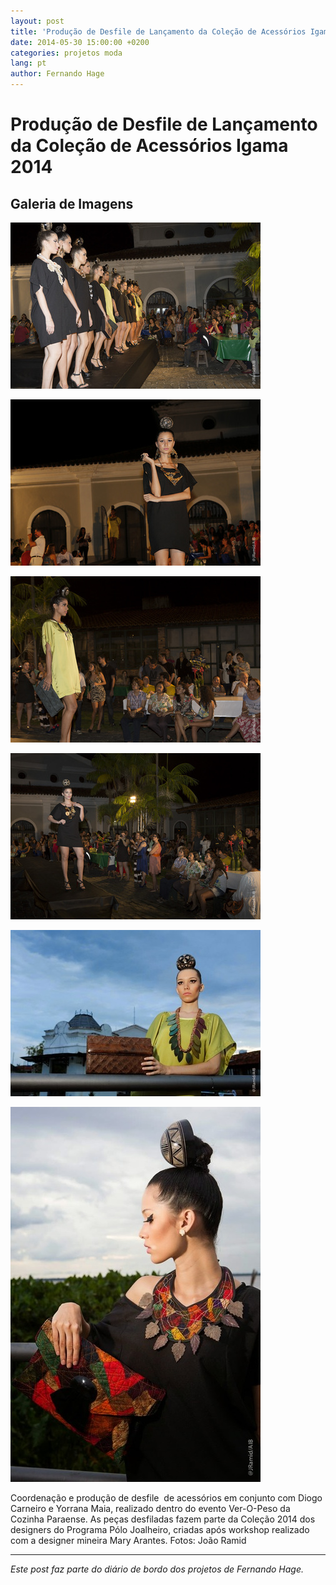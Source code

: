 ```yaml
---
layout: post
title: 'Produção de Desfile de Lançamento da Coleção de Acessórios Igama 2014'
date: 2014-05-30 15:00:00 +0200
categories: projetos moda
lang: pt
author: Fernando Hage
---
```


# Produção de Desfile de Lançamento da Coleção de Acessórios Igama 2014

## Galeria de Imagens

![Produção de Desfile de Lançamento da Coleção de Acessórios Igama 2014](/assets/images/producao-de-desfile-de-lancamento-da-colecao-de-acessorios-igama-2014-01.jpg)

![Produção de Desfile de Lançamento da Coleção de Acessórios Igama 2014](/assets/images/producao-de-desfile-de-lancamento-da-colecao-de-acessorios-igama-2014-02.jpg)

![Produção de Desfile de Lançamento da Coleção de Acessórios Igama 2014](/assets/images/producao-de-desfile-de-lancamento-da-colecao-de-acessorios-igama-2014-03.jpg)

![Produção de Desfile de Lançamento da Coleção de Acessórios Igama 2014](/assets/images/producao-de-desfile-de-lancamento-da-colecao-de-acessorios-igama-2014-04.jpg)

![Produção de Desfile de Lançamento da Coleção de Acessórios Igama 2014](/assets/images/producao-de-desfile-de-lancamento-da-colecao-de-acessorios-igama-2014-05.jpg)

![Produção de Desfile de Lançamento da Coleção de Acessórios Igama 2014](/assets/images/producao-de-desfile-de-lancamento-da-colecao-de-acessorios-igama-2014-06.jpg)

Coordenação e produção de desfile  de acessórios em conjunto com Diogo Carneiro e Yorrana Maia, realizado dentro do evento Ver-O-Peso da Cozinha Paraense. As peças desfiladas fazem parte da Coleção 2014 dos designers do Programa Pólo Joalheiro, criadas após workshop realizado com a designer mineira Mary Arantes. Fotos: João Ramid

---

*Este post faz parte do diário de bordo dos projetos de Fernando Hage.*